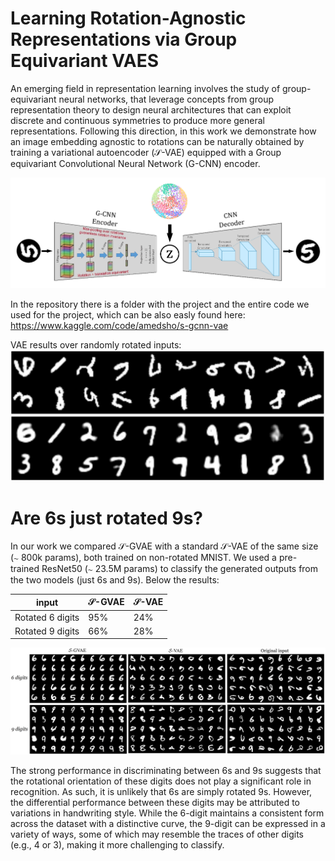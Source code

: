 # Learning Rotation-Agnostic Representations via Group Equivariant VAES

An emerging field in representation learning involves the study of group-equivariant neural networks, that leverage concepts from group representation theory to design neural architectures that can exploit discrete and continuous symmetries to produce more general representations. Following this direction, in this work we demonstrate how an image embedding agnostic to rotations can be naturally obtained by training a variational autoencoder ($\mathcal{S}$-VAE) equipped with a Group equivariant Convolutional Neural Network (G-CNN) encoder.

![](https://github.com/AmedSho/G-CNN-S-VAE/blob/main/S-VAE.png)

In the repository there is a folder with the project and the entire code we used for the project, which can be also easly found here: https://www.kaggle.com/code/amedsho/s-gcnn-vae

VAE results over randomly rotated inputs:
![](https://github.com/AmedSho/G-CNN-S-VAE/blob/main/Project/VAE_results.png)

# Are 6s just rotated 9s?

In our work we compared $\mathcal{S}$-GVAE with a standard $\mathcal{S}$-VAE of the same size (∼ 800k params), both trained on non-rotated MNIST. We used a pre-trained ResNet50 (∼ 23.5M params) to classify the generated outputs from the two models (just 6s and 9s).
Below the results:

| input  | $\mathcal{S}$-GVAE |  $\mathcal{S}$-VAE |
| ------------- | ------------- | ------------- |
| Rotated 6 digits  | 95%  | 24% |
| Rotated 9 digits | 66%  | 28% |

![](https://github.com/AmedSho/G-CNN-S-VAE/blob/main/Project/comparison_6_9.png)

The strong performance in discriminating between 6s and 9s suggests that the rotational orientation of these digits does not play a significant role in recognition. As such, it is unlikely that 6s are simply rotated 9s. However, the differential performance between these digits may be attributed to variations in handwriting style. While the 6-digit maintains a consistent form across the dataset with a distinctive curve, the 9-digit can be expressed in a variety of ways, some of which may resemble the traces of other digits (e.g., 4 or 3), making it more challenging to classify.
